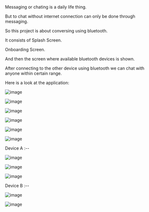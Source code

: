 Messaging or chating is a daily life thing.

But to chat without internet connection can only be done through messaging.

So this project is about conversing using bluetooth.

It consists of Splash Screen.

Onboarding Screen.

And then the screen where available bluetooth devices is shown.

After connecting to the other device using bluetooth we can chat with anyone within certain range.

Here is a look at the application:

![image](https://user-images.githubusercontent.com/69072470/124424823-4f8d9600-dd85-11eb-8b50-1759d078c52d.png) 


![image](https://user-images.githubusercontent.com/69072470/124424846-574d3a80-dd85-11eb-8bb5-a8907c24f014.png)


![image](https://user-images.githubusercontent.com/69072470/124424875-5e744880-dd85-11eb-9935-c48a8cf8fa52.png)  


![image](https://user-images.githubusercontent.com/69072470/124424897-68964700-dd85-11eb-9923-6418821fec18.png)


![image](https://user-images.githubusercontent.com/69072470/124424910-6cc26480-dd85-11eb-832a-e1bb5800274c.png)  


![image](https://user-images.githubusercontent.com/69072470/124424924-73e97280-dd85-11eb-842a-f5e8b2e834d7.png)


Device A :--


![image](https://user-images.githubusercontent.com/69072470/124424957-8368bb80-dd85-11eb-8867-a6a9d2830dcb.png)  


![image](https://user-images.githubusercontent.com/69072470/124424967-882d6f80-dd85-11eb-9a0d-cc5771bcb1fb.png)  


![image](https://user-images.githubusercontent.com/69072470/124424985-8cf22380-dd85-11eb-8532-ec97b14eb8f5.png)


Device B :--


![image](https://user-images.githubusercontent.com/69072470/124425040-9da29980-dd85-11eb-8070-db45c4660290.png) 


![image](https://user-images.githubusercontent.com/69072470/124425021-97acb880-dd85-11eb-85ba-3ca71dfa7d8f.png)  

